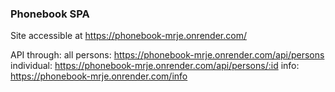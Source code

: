 ### Phonebook SPA

Site accessible at https://phonebook-mrje.onrender.com/

API through:
all persons: https://phonebook-mrje.onrender.com/api/persons
individual:  https://phonebook-mrje.onrender.com/api/persons/:id
info:        https://phonebook-mrje.onrender.com/info
